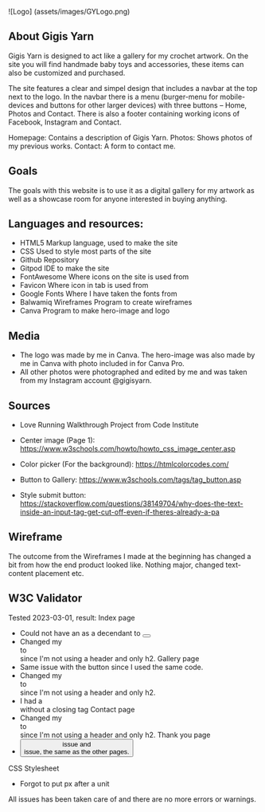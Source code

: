 ![Logo] (assets/images/GYLogo.png)

## About Gigis Yarn
Gigis Yarn is designed to act like a gallery for my crochet artwork. On the site you will find handmade baby toys and accessories, these items can also be customized and purchased. 

The site features a clear and simpel design that includes a navbar at the top next to the logo. In the navbar there is a menu (burger-menu for mobile-devices and buttons for other larger devices) with three buttons – Home, Photos and Contact. There is also a footer containing working icons of Facebook, Instagram and Contact.  

Homepage: Contains a description of Gigis Yarn. 
Photos: Shows photos of my previous works. 
Contact: A form to contact me. 

## Goals
The goals with this website is to use it as a digital gallery for my artwork as well as a showcase room for anyone interested in buying anything. 


## Languages and resources:
- HTML5 Markup language, used to make the site 
- CSS Used to style most parts of the site 
- Github Repository 
- Gitpod IDE to make the site 
- FontAwesome Where icons on the site is used from 
- Favicon Where icon in tab is used from 
- Google Fonts Where I have taken the fonts from 
- Balwamiq Wireframes Program to create wireframes 
- Canva Program to make hero-image and logo 

## Media
- The logo was made by me in Canva. The hero-image was also made by me in Canva with photo included in for Canva Pro. 
- All other photos were photographed and edited by me and was taken from my Instagram account @gigisyarn. 

## Sources
- Love Running Walkthrough Project from Code Institute

- Center image (Page 1):
https://www.w3schools.com/howto/howto_css_image_center.asp

- Color picker (For the background): 
https://htmlcolorcodes.com/

- Button to Gallery: 
https://www.w3schools.com/tags/tag_button.asp

- Style submit button:
https://stackoverflow.com/questions/38149704/why-does-the-text-inside-an-input-tag-get-cut-off-even-if-theres-already-a-pa

## Wireframe
The outcome from the Wireframes I made at the beginning has changed a bit from how the end product looked like. Nothing major, changed text-content placement etc. 

## W3C Validator
Tested 2023-03-01, result: 
Index page
- Could not have an <a> as a decendant to <button> 
- Changed my <section> to <div> since I'm not using a header and only h2.
Gallery page
- Same issue with the button since I used the same code. 
- Changed my <section> to <div> since I'm not using a header and only h2.
- I had a <div> without a closing tag
Contact page
- Changed my <section> to <div> since I'm not using a header and only h2. 
Thank you page
- <button> issue and <section> issue, the same as the other pages. 

CSS Stylesheet
- Forgot to put px after a unit

All issues has been taken care of and there are no more errors or warnings. 

